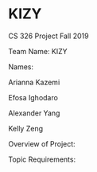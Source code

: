 # KIZY
CS 326 Project Fall 2019

Team Name: KIZY

Names:

Arianna Kazemi

Efosa Ighodaro 

Alexander Yang 

Kelly Zeng


Overview of Project:


Topic Requirements:
